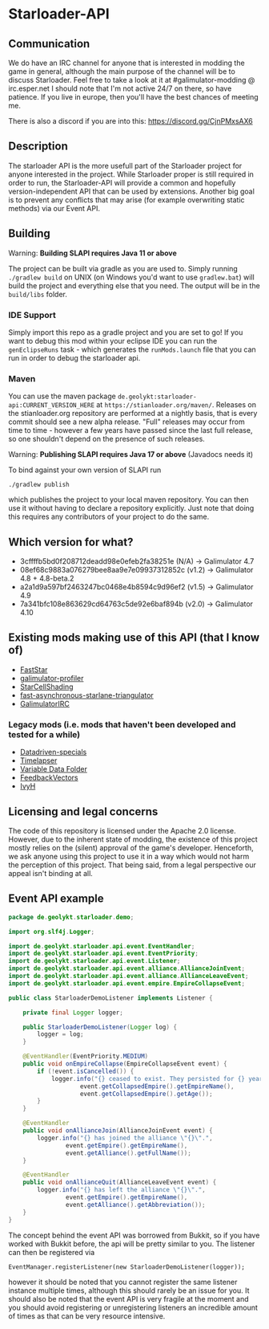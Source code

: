 # Starloader-API

## Communication

We do have an IRC channel for anyone that is interested in modding the game in
general, although the main purpose of the channel will be to discuss Starloader.
Feel free to take a look at it at #galimulator-modding @ irc.esper.net
I should note that I'm not active 24/7 on there, so have patience.
If you live in europe, then you'll have the best chances of meeting me.

There is also a discord if you are into this: https://discord.gg/CjnPMxsAX6

## Description

The starloader API is the more usefull part of the Starloader project for anyone
interested in the project. While Starloader proper is still required in order to
run, the Starloader-API will provide a common and hopefully version-independent
API that can be used by extensions. Another big goal is to prevent any conflicts
that may arise (for example overwriting static methods) via our Event API.

## Building

Warning: **Building SLAPI requires Java 11 or above**

The project can be built via gradle as you are used to. Simply running
`./gradlew build` on UNIX (on Windows you'd want to use `gradlew.bat`) will
build the project and everything else that you need. The output will be in the
`build/libs` folder.

### IDE Support

Simply import this repo as a gradle project and you are set to go!
If you want to debug this mod within your eclipse IDE you can run the
`genEclipseRuns` task - which generates the `runMods.launch` file that
you can run in order to debug the starloader api.

### Maven

You can use the maven package `de.geolykt:starloader-api:CURRENT_VERSION_HERE`
at `https://stianloader.org/maven/`. Releases on the stianloader.org repository
are performed at a nightly basis, that is every commit should see a new
alpha release. "Full" releases may occur from time to time - however
a few years have passed since the last full release, so one shouldn't depend
on the presence of such releases.

Warning: **Publishing SLAPI requires Java 17 or above** (Javadocs needs it)

To bind against your own version of SLAPI run

    ./gradlew publish

which publishes the project to your local maven repository. You can then use it
without having to declare a repository explicitly. Just note that doing
this requires any contributors of your project to do the same.

## Which version for what?

- 3cffffb5bd0f208712deadd98e0efeb2fa38251e (N/A)  -> Galimulator 4.7
- 08ef68c9883a076279bee8aa9e7e09937312852c (v1.2) -> Galimulator 4.8 + 4.8-beta.2
- a2a1d9a597bf2463247bc0468e4b8594c9d96ef2 (v1.5) -> Galimulator 4.9
- 7a341bfc108e863629cd64763c5de92e6baf894b (v2.0) -> Galimulator 4.10

## Existing mods making use of this API (that I know of)

- [FastStar](https://github.com/Geolykt/FastStar)
- [galimulator-profiler](https://github.com/Geolykt/galimulator-profiler)
- [StarCellShading](https://github.com/Geolykt/StarCellShading)
- [fast-asynchronous-starlane-triangulator](https://github.com/Geolykt/fast-async-starlane-triangulator)
- [GalimulatorIRC](https://github.com/Geolykt/GalimulatorIRC)

### Legacy mods (i.e. mods that haven't been developed and tested for a while)

- [Datadriven-specials](https://github.com/Geolykt/Datadriven-specials)
- [Timelapser](https://github.com/Geolykt/Timelapser)
- [Variable Data Folder](https://github.com/Geolykt/VariableDataFolder)
- [FeedbackVectors](https://github.com/Geolykt/Feedbackvectors)
- [IvyH](https://github.com/Geolykt/IvyH)

## Licensing and legal concerns

The code of this repository is licensed under the Apache 2.0 license.
However, due to the inherent state of modding, the existence of this
project mostly relies on the (silent) approval of the game's developer.
Henceforth, we ask anyone using this project to use it in a way which
would not harm the perception of this project. That being said, from
a legal perspective our appeal isn't binding at all.

## Event API example

```java
package de.geolykt.starloader.demo;

import org.slf4j.Logger;

import de.geolykt.starloader.api.event.EventHandler;
import de.geolykt.starloader.api.event.EventPriority;
import de.geolykt.starloader.api.event.Listener;
import de.geolykt.starloader.api.event.alliance.AllianceJoinEvent;
import de.geolykt.starloader.api.event.alliance.AllianceLeaveEvent;
import de.geolykt.starloader.api.event.empire.EmpireCollapseEvent;

public class StarloaderDemoListener implements Listener {

    private final Logger logger;

    public StarloaderDemoListener(Logger log) {
        logger = log;
    }

    @EventHandler(EventPriority.MEDIUM)
    public void onEmpireCollapse(EmpireCollapseEvent event) {
        if (!event.isCancelled()) {
            logger.info("{} ceased to exist. They persisted for {} years.",
                    event.getCollapsedEmpire().getEmpireName(),
                    event.getCollapsedEmpire().getAge());
        }
    }

    @EventHandler
    public void onAllianceJoin(AllianceJoinEvent event) {
        logger.info("{} has joined the alliance \"{}\".", 
                event.getEmpire().getEmpireName(), 
                event.getAlliance().getFullName());
    }

    @EventHandler
    public void onAllianceQuit(AllianceLeaveEvent event) {
        logger.info("{} has left the alliance \"{}\".", 
                event.getEmpire().getEmpireName(), 
                event.getAlliance().getAbbreviation());
    }
}
```

The concept behind the event API was borrowed from Bukkit, so if you have worked
with Bukkit before, the api will be pretty similar to you.
The listener can then be registered via

    EventManager.registerListener(new StarloaderDemoListener(logger));

however it should be noted that you cannot register the same listener instance multiple
times, although this should rarely be an issue for you. It should also be noted
that the event API is very fragile at the moment and you should avoid
registering or unregistering listeners an incredible amount of times as that
can be very resource intensive.


